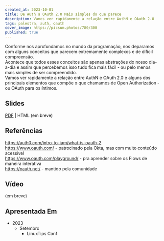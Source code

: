 ```yaml
---
created_at: 2023-10-01
title: De Auth a OAuth 2.0 Mais simples do que parece
description: Vamos ver rapidamente a relação entre AuthN e OAuth 2.0
tags: palestra, auth, oauth
cover_image: https://picsum.photos/780/300
published: true
---
```


Conforme nos aprofundamos no mundo da programação, nos deparamos com alguns conceitos que parecem extremamente complexos e de difícil compreensão.  
Acontece que todos esses conceitos são apenas abstrações do nosso dia-a-dia e assim que percebemos isso tudo fica mais fácil - ou pelo menos mais simples de ser compreendido.  
Vamos ver rapidamente a relação entre AuthN e OAuth 2.0 e alguns dos principais elementos que compõe o que chamamos de Open Authorization - ou OAuth para os íntimos.  

## Slides
[PDF](https://github.com/dianaarnos/materiais/blob/main/palestras/recursos/auth_oauth_simples_linuxtips_2023_compressed.pdf) | HTML (em breve)

## Referências

https://auth0.com/intro-to-iam/what-is-oauth-2  
https://www.oauth.com/ - patrocinado pela Okta, mas com muito conteúdo acessível  
https://www.oauth.com/playground/ - pra aprender sobre os Flows de maneira interativa  
https://oauth.net/ - mantido pela comunidade  

## Vídeo

(em breve)  

## Apresentada Em

- 2023
  - Setembro
    - LinuxTips Conf
